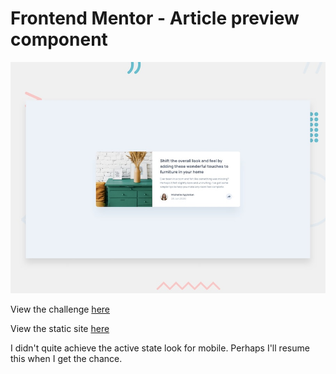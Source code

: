 # Frontend Mentor - Article preview component

![Design preview for the Article preview component coding challenge](./design/desktop-preview.jpg)

View the challenge [here](https://www.frontendmentor.io/challenges/article-preview-component-dYBN_pYFT)

View the static site [here](https://frontend-mentor-post-article-preview.vercel.app/)

I didn't quite achieve the active state look for mobile. Perhaps I'll resume this when I get the chance.
